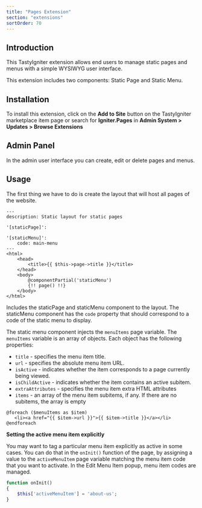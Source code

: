 ```yaml
---
title: "Pages Extension"
section: "extensions"
sortOrder: 70
---
```


## Introduction

This TastyIgniter extension allows end users to manage static pages and menus with a simple WYSIWYG user interface.

This extension includes two components: Static Page and Static Menu.

## Installation

To install this extension, click on the **Add to Site** button on the TastyIgniter marketplace item page or search
for **Igniter.Pages** in **Admin System > Updates > Browse Extensions**

## Admin Panel

In the admin user interface you can create, edit or delete pages and menus.

## Usage

The first thing we have to do is create the layout that will host all pages of the website.

```blade
---
description: Static layout for static pages

'[staticPage]':

'[staticMenu]':
    code: main-menu
---
<html>
    <head>
        <title>{{ $this->page->title }}</title>
    </head>
    <body>
        @componentPartial('staticMenu')
        {!! page() !!}
    </body>
</html>
```

Includes the staticPage and staticMenu component to the layout. The staticMenu component has the `code` property that
should correspond to a code of the static menu to display.

The static menu component injects the `menuItems` page variable. The `menuItems` variable is an array of objects. Each
object has the following properties:

- `title` - specifies the menu item title.
- `url` - specifies the absolute menu item URL.
- `isActive` - indicates whether the item corresponds to a page currently being viewed.
- `isChildActive` - indicates whether the item contains an active subitem.
- `extraAttributes` - specifies the menu item extra HTML attributes
- `items` - an array of the menu item subitems, if any. If there are no subitems, the array is empty

```blade
@foreach ($menuItems as $item)
   <li><a href="{{ $item->url }}">{{ $item->title }}</a></li>
@endforeach
```

**Setting the active menu item explicitly**

You may want to tag a particular menu item explicitly as active in some cases. You can do that in the `onInit()`
function of the page, by assigning a value to the `activeMenuItem` page variable matching the menu item code that you
want to activate. In the Edit Menu Item popup, menu item codes are managed.

```php
function onInit()
{
    $this['activeMenuItem'] = 'about-us';
}	
```
